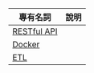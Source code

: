 <table>


<thead>
<th>專有名詞</th>
<th>說明</th>
</thead>

<tbody>

<tr>
<td><a href="https://www.youtube.com/watch?v=gHCB0sd47Is">RESTful API </a></td>
<td></td>
</tr>

<tr>
<td><a href="https://cwhu.medium.com/docker-tutorial-101-c3808b899ac6">Docker</a></td>
<td></td>
</tr>

<tr>
<td><a href="https://www.youtube.com/watch?v=ad1GmW_TmYg">ETL</a></td>
<td></td>
</tr>

</tbody>



</table>